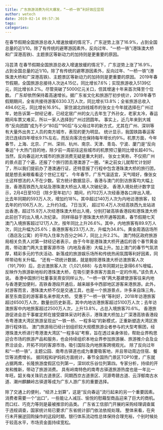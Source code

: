 ```yaml
---
title: 广东旅游消费为何大爆发，“一桥一铁”利好效应显现
author: wetech
date: 2019-02-14 09:57:36
tags: 
categories: 
---
```

在春节假期全国旅游总收入增速放缓的情况下，广东逆势上涨了16.9%，占到全国总量的近1/10。除了有传统的避寒游因素外，反向过年、“一桥一铁”(港珠澳大桥和广深港高铁)、主题景区等新动力的加持则是更重要的原因。
<!-- more -->
冯芸清
在春节假期全国旅游总收入增速放缓的情况下，广东逆势上涨了16.9%，占到全国总量的近1/10。除了有传统的避寒游因素外，反向过年、“一桥一铁”(港珠澳大桥和广深港高铁)、主题景区等新动力的加持则是更重要的原因。
2019年春节假期，全国旅游总接待人次达4.15亿，同比增长7.6%；实现旅游收入5139亿元，同比增长8.2%。尽管突破了5000亿元关口，但其增速十年来首次降至个位数。
广东却依然保持着高速增长。据广东省文化和旅游厅初步统计，2019年春节假期期间，全省共接待游客6330.3万人次，同比增长13.8%；全省旅游总收入494.6亿元，同比增长16.9%。
家住湖北四线城市的张女士今年就选择在广州过年，她告诉第一财经记者，已经定居广州的女儿去年生了外孙女，老家太冷，春运期间车票又难买，所以一家人选择到广州过团圆年。
事实上，近几年来到大城市“反向团圆”成为不少“80后”“90后”与父母过年的新方式，尤其在广州、深圳等有大量外出务工人员的南方城市，表现的更为明显。
统计显示，我国铁路春运客流已连续四年增长9.1%左右，而反向客流也保持每年增长约9%。机票方面，今年春节，上海、北京、广州、深圳、杭州、南京、天津、青岛、宁波、厦门是“反向春运”十大热门目的地，除夕前一周前往这些城市的机票预订量同比增长超40%。
当然，反向春运对大城市的旅游消费无疑是重大利好。
张女士笑称，不仅把广州的景点逛了个遍，还报了个旅行团去港澳游了一圈，“来之前女儿就帮忙计划好了，所以我们提前办了港澳通行证，还特意报了行程中包含港珠澳大桥的旅行团，就是想去亲眼看看这个世纪工程”。
今年春节，广东气温适宜，天气晴好，像张女士这样想法的人不在少数。官方统计数据显示，香港与澳门的到访旅客均大幅上涨，香港高铁西九龙站及港珠澳大桥出入境人次破纪录。
香港入境处统计数字显示，2月4日至10日（除夕至年初六）期间，约702万人次经香港各口岸出入境，比去年同期的593万人次，增加约18%。其中超过140万人次为内地访港旅客，较去年的约106万人次，上升约3成。
7日当天， 超过10.4万人次经高铁西九龙站进出香港，超过15.9万人次经港珠澳大桥出入境，分别打破高铁香港段和港珠澳大桥此前创下的出入境人次纪录。
同样得益于港珠澳大桥开通等因素，春节假期七天澳门入境旅客超过121万人次，按年同比上升26.6%。其中，内地旅客有89.9万人次，同比升幅为25.6%；香港旅客有23.1万人次，升幅为34.8%。黄金周酒店场所（酒店及公寓）的平均入住率为百分之96.7，同比上升2.2%。
澳门特区政府旅游局相关负责人对第一财经记者表示，由于今年是港珠澳大桥开通后的首个春节黄金周，带动澳门两大主要客源市场（内地及香港）大幅上升。加上澳门的春节气氛浓厚，精彩多元的节庆活动、新落成的旅游娱乐场所和传统热闹氛围等利好因素，同样带动有关升幅。
“还有一项统计数据，就是剔除港珠澳大桥访澳旅客人次（191,799）后，总访澳旅客人次（1,021,688）与去年同期对比录得6.6%增幅，反映作为旅游新地标的港珠澳大桥，在吸引更多旅客方面具一定的作用。”该负责人说。
香港中国旅行社董事吴熹安同样认为，“一桥一铁”两大基建使游客往来内地与香港更加便利，高铁香港段开通后，越来越多中西部地区游客来港旅游。此外，对游客而言，港珠澳大桥不仅是交通工具，也是一个旅游景点，许多来自珠三角，甚至东南亚的游客慕名来参观大桥。
受惠于“一桥一铁”等利好，2018年访港旅客超过6500万人次，数量创历史新高，其中内地访港旅客超过5100万人次；去年访澳旅客中内地旅客超过2500万人次，上升13.8%，占总入境旅客70.6%。
香港旅游促进会总干事崔定邦在接受媒体采访时表示，港珠澳大桥加上广深港高铁香港段令粤港澳大湾区旅游呈现出“一铁一桥、一程多站”的新模式，正重新塑造大湾区旅游行程体验。
澳门旅游局已经计划组织较大规模旅游业者参与的大型考察团，经港珠澳大桥进行粤港澳大湾区“一程多站”考察，旨在透过亲身体验，帮助业界构思迎合市场的旅游产品和服务，也会持续组织本地业界参加旅游展、旅游推介会及业界洽谈会，开拓不同的客源市场，吸引国际及内地旅客跨境观光。
除了反向过年和“一桥一铁”，主题公园、南粤古驿道也成为重要吸客地，并且带动周边住宿、餐饮等消费增长。
据同程和驴妈妈方面统计，春节全国热门景区TOP10里，广东就占据两席，长隆旅游度假区位列第一，深圳欢乐谷位列第四。专家分析，持续的开发和推新，带动了旅游消费。
具有岭南特色的南粤古驿道旅游热度也是一年比一年旺。韶关梅关珠玑古道景区、同期西京古道景区、河源粤赣古道、云浮郁南古水道、潮州麒麟岭古驿道等成为广东人游广东的重要选择。
 
 
除了交通上的便利，“经济上划算”，这是“反向春运”流行起来的另一个重要因素。
消费者需要一个“出口”，一些能让人减压、愉悦的慰藉型商品迎来了巨大的商机。而口红、巧克力等则是最被推崇的品类。
广东省工信部门开展的采购经理调查属于违规调查，国家统计局已要求广东省统计部门依法依规处理。
整体来看，在央行未开展逆回购操作的这段时期，银行体系流动性总体保持合理充裕，个别时候处于较高水平，市场资金面持续宽松。
